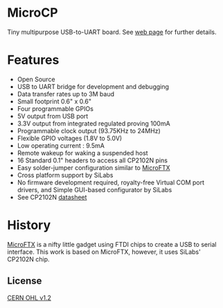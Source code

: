 # MicroCP
Tiny multipurpose USB-to-UART board. See [web page][microcp] for further details.

# Features
* Open Source
* USB to UART bridge for development and debugging
* Data transfer rates up to 3M baud
* Small footprint 0.6" x 0.6"
* Four programmable GPIOs
* 5V output from USB port
* 3.3V output from integrated regulated proving 100mA
* Programmable clock output (93.75KHz to 24MHz)
* Flexible GPIO voltages (1.8V to 5.0V)
* Low operating current : 9.5mA
* Remote wakeup for waking a suspended host
* 16 Standard 0.1" headers to access all CP2102N pins
* Easy solder-jumper configuration similar to [MicroFTX][ftx]
* Cross platform support by SiLabs
* No firmware development required, royalty-free Virtual COM port drivers, and Simple GUI-based configurator by SiLabs
* See CP2102N [datasheet][CP2102N_DS]

# History
[MicroFTX][ftx] is a nifty little gadget using FTDI chips to create a USB to serial interface. This work is based on MicroFTX, however, it uses SiLabs' CP2102N chip.

License
----
[CERN OHL v1.2][CERN_OHL]

[microcp]: <http://microcp.jood.io>
[ftx]: <http://jim.sh/ftx/>
[ftdi]: <http://www.ftdichip.com/>
[CERN_OHL]: <http://www.ohwr.org/cernohl>
[CP2102N_DS]: <https://abunimeh.github.io/microcp/dl/CP2102N-DataSheet.pdf>

